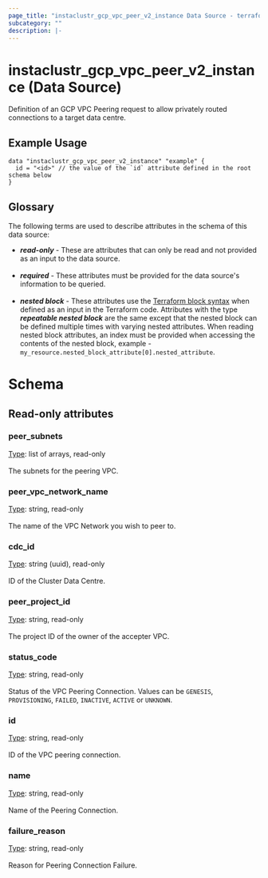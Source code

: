 ```yaml
---
page_title: "instaclustr_gcp_vpc_peer_v2_instance Data Source - terraform-provider-instaclustr"
subcategory: ""
description: |-
---
```


# instaclustr_gcp_vpc_peer_v2_instance (Data Source)
Definition of an GCP VPC Peering request to allow privately routed connections to a target data centre.
## Example Usage
```
data "instaclustr_gcp_vpc_peer_v2_instance" "example" { 
  id = "<id>" // the value of the `id` attribute defined in the root schema below
}
```
## Glossary
The following terms are used to describe attributes in the schema of this data source:
- **_read-only_** - These are attributes that can only be read and not provided as an input to the data source.<br><br>
- **_required_** - These attributes must be provided for the data source's information to be queried.<br><br>
- **_nested block_** - These attributes use the [Terraform block syntax](https://www.terraform.io/language/attr-as-blocks) when defined as an input in the Terraform code. Attributes with the type **_repeatable nested block_** are the same except that the nested block can be defined multiple times with varying nested attributes. When reading nested block attributes, an index must be provided when accessing the contents of the nested block, example - `my_resource.nested_block_attribute[0].nested_attribute`.
# Schema
## Read-only attributes
### peer_subnets<br>
<ins>Type</ins>: list of arrays, read-only<br>
<br>The subnets for the peering VPC.
### peer_vpc_network_name<br>
<ins>Type</ins>: string, read-only<br>
<br>The name of the VPC Network you wish to peer to.
### cdc_id<br>
<ins>Type</ins>: string (uuid), read-only<br>
<br>ID of the Cluster Data Centre.
### peer_project_id<br>
<ins>Type</ins>: string, read-only<br>
<br>The project ID of the owner of the accepter VPC.
### status_code<br>
<ins>Type</ins>: string, read-only<br>
<br>Status of the VPC Peering Connection. Values can be `GENESIS`, `PROVISIONING`, `FAILED`, `INACTIVE`, `ACTIVE` or `UNKNOWN`.
### id<br>
<ins>Type</ins>: string, read-only<br>
<br>ID of the VPC peering connection.
### name<br>
<ins>Type</ins>: string, read-only<br>
<br>Name of the Peering Connection.
### failure_reason<br>
<ins>Type</ins>: string, read-only<br>
<br>Reason for Peering Connection Failure.
